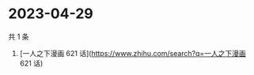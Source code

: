 # 2023-04-29

共 1 条

<!-- BEGIN -->
<!-- 最后更新时间 Sat Apr 29 2023 00:15:15 GMT+0800 (China Standard Time) -->

1. [一人之下漫画 621 话](https://www.zhihu.com/search?q=一人之下漫画 621 话)

<!-- END -->

